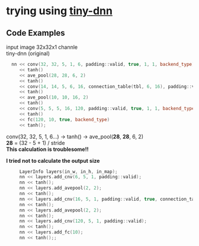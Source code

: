 # trying using [**tiny-dnn**](https://github.com/tiny-dnn/tiny-dnn)

## Code Examples

input image 32x32x1 channle  
tiny-dnn (original)  

```cpp
  nn << conv(32, 32, 5, 1, 6, padding::valid, true, 1, 1, backend_type)
     << tanh()
     << ave_pool(28, 28, 6, 2)
     << tanh()
     << conv(14, 14, 5, 6, 16, connection_table(tbl, 6, 16), padding::valid, true, 1, 1, backend_type)
     << tanh()
     << ave_pool(10, 10, 16, 2)
     << tanh()
     << conv(5, 5, 5, 16, 120, padding::valid, true, 1, 1, backend_type)
     << tanh()
     << fc(120, 10, true, backend_type)
     << tanh();
```
conv(32, 32, 5, 1, 6...) -> tanh() -> ave_pool(**28**, **28**, 6, 2)  
**28** = (32 - 5 + 1) / stride  
**This calculation is troublesome!!**  

**I tried not to calculate the output size**

```cpp
     LayerInfo layers(in_w, in_h, in_map);
     nn << layers.add_cnv(6, 5, 1, padding::valid);
     nn << tanh();
     nn << layers.add_avepool(2, 2);
     nn << tanh();
     nn << layers.add_cnv(16, 5, 1, padding::valid, true, connection_table(tbl, 6, 16));
     nn << tanh();
     nn << layers.add_avepool(2, 2);
     nn << tanh();
     nn << layers.add_cnv(120, 5, 1, padding::valid);
     nn << tanh();
     nn << layers.add_fc(10);
     nn << tanh();;

